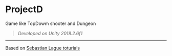 # ProjectD
Game like TopDowm shooter and Dungeon

> *Developed on Unity 2018.2.6f1*

- - -

Based on [Sebastian Lague toturials](https://www.youtube.com/playlist?list=PLFt_AvWsXl0ctd4dgE1F8g3uec4zKNRV0)

